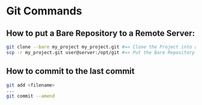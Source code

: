 # Git Commands

## How to put a Bare Repository to a Remote Server:
```sh
git clone --bare my_project my_project.git #=> Clone the Project into a Bare Repository
scp -r my_project.git user@server:/opt/git #=> Put the Bare Repository to a Server
```
## How to commit to the last commit
```sh
git add <filename>
...
git commit --amend
```
